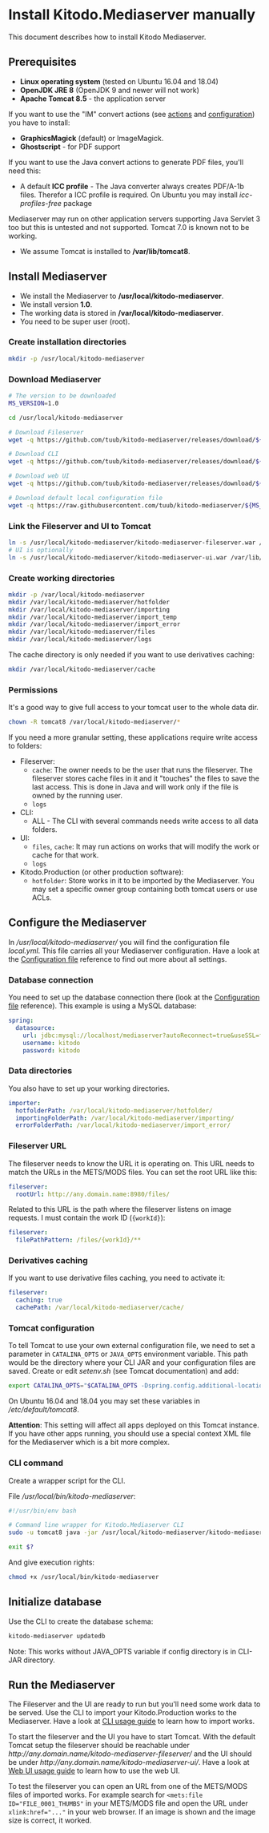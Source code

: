 # Install Kitodo.Mediaserver manually

This document describes how to install Kitodo Mediaserver.

## Prerequisites

* **Linux operating system** (tested on Ubuntu 16.04 and 18.04)
* **OpenJDK JRE 8** (OpenJDK 9 and newer will not work)
* **Apache Tomcat 8.5** - the application server

If you want to use the "IM" convert actions (see [actions](Actions.md) and [configuration](Configuration-file.md)) you have to install:

* **GraphicsMagick** (default) or ImageMagick. 
* **Ghostscript** - for PDF support

If you want to use the Java convert actions to generate PDF files, you'll need this: 

* A default **ICC profile** - The Java converter always creates PDF/A-1b files. Therefor a ICC profile is required. On Ubuntu you may install *icc-profiles-free* package

Mediaserver may run on other application servers supporting Java Servlet 3 too but this is untested and not supported. Tomcat 7.0 is known not to be working.

* We assume Tomcat is installed to **/var/lib/tomcat8**.

## Install Mediaserver

* We install the Mediaserver to **/usr/local/kitodo-mediaserver**.
* We install version **1.0**.
* The working data is stored in **/var/local/kitodo-mediaserver**.
* You need to be super user (root).

### Create installation directories

```bash
mkdir -p /usr/local/kitodo-mediaserver
```

### Download Mediaserver

```bash
# The version to be downloaded
MS_VERSION=1.0

cd /usr/local/kitodo-mediaserver

# Download Fileserver
wget -q https://github.com/tuub/kitodo-mediaserver/releases/download/${MS_VERSION}/kitodo-mediaserver-fileserver-${MS_VERSION}.war -O kitodo-mediaserver-fileserver.war

# Download CLI
wget -q https://github.com/tuub/kitodo-mediaserver/releases/download/${MS_VERSION}/kitodo-mediaserver-cli-${MS_VERSION}.jar -O kitodo-mediaserver-cli.jar

# Download web UI
wget -q https://github.com/tuub/kitodo-mediaserver/releases/download/${MS_VERSION}/kitodo-mediaserver-ui-${MS_VERSION}.war -O kitodo-mediaserver-ui.war

# Download default local configuration file
wget -q https://raw.githubusercontent.com/tuub/kitodo-mediaserver/${MS_VERSION}/kitodo-mediaserver-core/src/main/resources/config/local.yml -O local.yml;
```

### Link the Fileserver and UI to Tomcat

```bash
ln -s /usr/local/kitodo-mediaserver/kitodo-mediaserver-fileserver.war /var/lib/tomcat8/webapps/
# UI is optionally
ln -s /usr/local/kitodo-mediaserver/kitodo-mediaserver-ui.war /var/lib/tomcat8/webapps/
```

### Create working directories

```bash
mkdir -p /var/local/kitodo-mediaserver
mkdir /var/local/kitodo-mediaserver/hotfolder
mkdir /var/local/kitodo-mediaserver/importing
mkdir /var/local/kitodo-mediaserver/import_temp
mkdir /var/local/kitodo-mediaserver/import_error
mkdir /var/local/kitodo-mediaserver/files
mkdir /var/local/kitodo-mediaserver/logs
```

The cache directory is only needed if you want to use derivatives caching:

```bash
mkdir /var/local/kitodo-mediaserver/cache
```

### Permissions

It's a good way to give full access to your tomcat user to the whole data dir.
 
```bash
chown -R tomcat8 /var/local/kitodo-mediaserver/*
```

If you need a more granular setting, these applications require write access to folders:

- Fileserver:
    - `cache`: The owner needs to be the user that runs the fileserver. The fileserver stores cache files in it and it "touches" the files to save the last access. This is done in Java and will work only if the file is owned by the running user.
    - `logs`
- CLI:
    - ALL - The CLI with several commands needs write access to all data folders.
- UI:
    - `files`, `cache`: It may run actions on works that will modify the work or cache for that work.
    - `logs`
- Kitodo.Production (or other production software):
    - `hotfolder`: Store works in it to be imported by the Mediaserver. You may set a specific owner group containing both tomcat users or use ACLs.

## Configure the Mediaserver

In */usr/local/kitodo-mediaserver/* you will find the configuration file *local.yml*. This file carries all your Mediaserver configuration. Have a look at the [Configuration file](Configuration-file.md) reference to find out more about all settings.

### Database connection

You need to set up the database connection there (look at the [Configuration file](Configuration-file.md) reference). This example is using a MySQL database:

```yaml
spring:
  datasource:
    url: jdbc:mysql://localhost/mediaserver?autoReconnect=true&useSSL=false
    username: kitodo
    password: kitodo
```

### Data directories

You also have to set up your working directories. 

```yaml
importer:
  hotfolderPath: /var/local/kitodo-mediaserver/hotfolder/
  importingFolderPath: /var/local/kitodo-mediaserver/importing/
  errorFolderPath: /var/local/kitodo-mediaserver/import_error/
```

### Fileserver URL

The fileserver needs to know the URL it is operating on. This URL needs to match the URLs in the METS/MODS files. You can set the root URL like this:

```yaml
fileserver:
  rootUrl: http://any.domain.name:8980/files/
```

Related to this URL is the path where the fileserver listens on image requests. I must contain the work ID (`{workId}`):

```yaml
fileserver:
  filePathPattern: /files/{workId}/**
```

### Derivatives caching

If you want to use derivative files caching, you need to activate it:

```yaml
fileserver:
  caching: true
  cachePath: /var/local/kitodo-mediaserver/cache/
```

### Tomcat configuration

To tell Tomcat to use your own external configuration file, we need to set a parameter in `CATALINA_OPTS` or `JAVA_OPTS` environment variable. This path would be the directory where your CLI JAR and your configuration files are saved. Create or edit *setenv.sh* (see Tomcat documentation) and add:

```bash
export CATALINA_OPTS="$CATALINA_OPTS -Dspring.config.additional-location=/usr/local/kitodo-mediaserver/"
```

On Ubuntu 16.04 and 18.04 you may set these variables in */etc/default/tomcat8*.

**Attention**: This setting will affect all apps deployed on this Tomcat instance. If you have other apps running, you should use a special context XML file for the Mediaserver which is a bit more complex.

### CLI command

Create a wrapper script for the CLI.

File */usr/local/bin/kitodo-mediaserver*:

```bash
#!/usr/bin/env bash

# Command line wrapper for Kitodo.Mediaserver CLI
sudo -u tomcat8 java -jar /usr/local/kitodo-mediaserver/kitodo-mediaserver-cli.jar "$@"

exit $?
```

And give execution rights:
```bash
chmod +x /usr/local/bin/kitodo-mediaserver
```

## Initialize database

Use the CLI to create the database schema:
```bash
kitodo-mediaserver updatedb
```
Note: This works without JAVA_OPTS variable if config directory is in CLI-JAR directory.

## Run the Mediaserver

The Fileserver and the UI are ready to run but you'll need some work data to be served. Use the CLI to import your Kitodo.Production works to the Mediaserver. Have a look at [CLI usage guide](CLI-usage-guide.md) to learn how to import works.

To start the fileserver and the UI you have to start Tomcat. With the default Tomcat setup the fileserver should be reachable under *http://<span>a</span>ny.domain.name/kitodo-mediaserver-fileserver/* and the UI should be under *http://<span>a</span>ny.domain.name/kitodo-mediaserver-ui/*. Have a look at [Web UI usage guide](Web-UI-usage-guide.md) to learn how to use the web UI.

To test the fileserver you can open an URL from one of the METS/MODS files of imported works. For example search for `<mets:file ID="FILE_0001_THUMBS"` in your METS/MODS file and open the URL under `xlink:href="..."` in your web browser. If an image is shown and the image size is correct, it worked.
